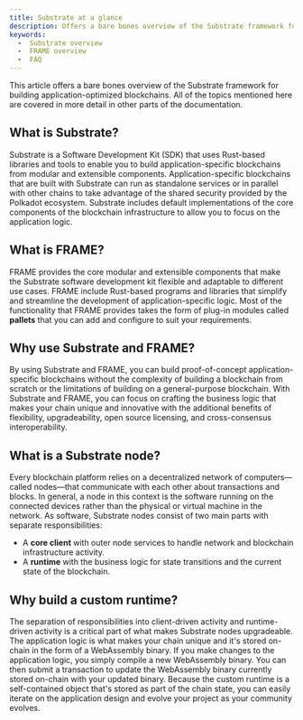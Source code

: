 ```yaml
---
title: Substrate at a glance
description: Offers a bare bones overview of the Substrate framework for building application-optimized blockchains.
keywords:
  -  Substrate overview
  -  FRAME overview
  -  FAQ
---
```


This article offers a bare bones overview of the Substrate framework for building application-optimized blockchains.
All of the topics mentioned here are covered in more detail in other parts of the documentation.

## What is Substrate?

Substrate is a Software Development Kit (SDK) that uses Rust-based libraries and tools to enable you to build application-specific blockchains from modular and extensible components.
Application-specific blockchains that are built with Substrate can run as standalone services or in parallel with other chains to take advantage of the shared security provided by the Polkadot ecosystem.
Substrate includes default implementations of the core components of the blockchain infrastructure to allow you to focus on the application logic.

## What is FRAME?

FRAME provides the core modular and extensible components that make the Substrate software development kit flexible and adaptable to different use cases.
FRAME include Rust-based programs and libraries that simplify and streamline the development of application-specific logic.
Most of the functionality that FRAME provides takes the form of plug-in modules called **pallets** that you can add and configure to suit your requirements.

## Why use Substrate and FRAME?

By using Substrate and FRAME, you can build proof-of-concept application-specific blockchains without the complexity of building a blockchain from scratch or the limitations of building on a general-purpose blockchain.
With Substrate and FRAME, you can focus on crafting the business logic that makes your chain unique and innovative with the additional benefits of flexibility, upgradeability, open source licensing, and cross-consensus interoperability.

## What is a Substrate node?

Every blockchain platform relies on a decentralized network of computers—called nodes—that communicate with each other about transactions and blocks.
In general, a node in this context is the software running on the connected devices rather than the physical or virtual machine in the network.
As software, Substrate nodes consist of two main parts with separate responsibilities:

- A **core client** with outer node services to handle network and blockchain infrastructure activity.
- A **runtime** with the business logic for state transitions and the current state of the blockchain.

## Why build a custom runtime?

The separation of responsibilities into client-driven activity and runtime-driven activity is a critical part of what makes Substrate nodes upgradeable.
The application logic is what makes your chain unique and it's stored on-chain in the form of a WebAssembly binary.
If you make changes to the application logic, you simply compile a new WebAssembly binary.
You can then submit a transaction to update the WebAssembly binary currently stored on-chain with your updated binary.
Because the custom runtime is a self-contained object that's stored as part of the chain state, you can easily iterate on the application design and evolve your project as your community evolves.
